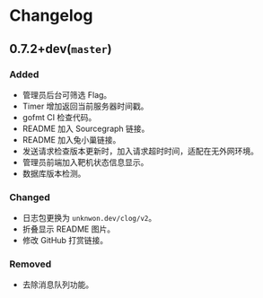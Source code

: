 # Changelog

## 0.7.2+dev(`master`)

### Added

* 管理员后台可筛选 Flag。
* Timer 增加返回当前服务器时间戳。
* gofmt CI 检查代码。
* README 加入 Sourcegraph 链接。
* README 加入兔小巢链接。
* 发送请求检查版本更新时，加入请求超时时间，适配在无外网环境。
* 管理员前端加入靶机状态信息显示。
* 数据库版本检测。

### Changed

* 日志包更换为 `unknwon.dev/clog/v2`。
* 折叠显示 README 图片。
* 修改 GitHub 打赏链接。

### Removed

* 去除消息队列功能。
